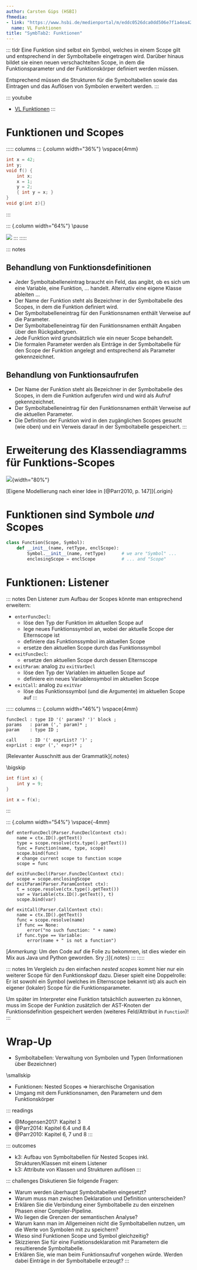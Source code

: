 ```yaml
---
author: Carsten Gips (HSBI)
fhmedia:
- link: "https://www.hsbi.de/medienportal/m/eddc0526dca0dd506e7f1a4ea426319fca05126ebacadb328ab8ccf68f2d0b038bc58b98ab51fdf3774db1b3a4ffe5b3d2279c7db4a37fe277ed2f3b27b9e495"
  name: VL Funktionen
title: "SymbTab2: Funktionen"
---
```


::: tldr
Eine Funktion sind selbst ein Symbol, welches in einem Scope gilt und entsprechend in der Symboltabelle eingetragen
wird. Darüber hinaus bildet sie einen neuen verschachtelten Scope, in dem die Funktionsparameter und der Funktionskörper
definiert werden müssen.

Entsprechend müssen die Strukturen für die Symboltabellen sowie das Eintragen und das Auflösen von Symbolen erweitert
werden.
:::

::: youtube
-   [VL Funktionen](https://youtu.be/yk2x6WGhgVg)
:::

# Funktionen und Scopes

::::: columns
::: {.column width="36%"}
\vspace{4mm}

``` c
int x = 42;
int y;
void f() {
    int x;
    x = 1;
    y = 2;
    { int y = x; }
}
void g(int z){}
```
:::

::: {.column width="64%"}
\pause

![](images/functionscopes.png)
:::
:::::

::: notes
## Behandlung von Funktionsdefinitionen

-   Jeder Symboltabelleneintrag braucht ein Feld, das angibt, ob es sich um eine Variable, eine Funktion, ... handelt.
    Alternativ eine eigene Klasse ableiten ...
-   Der Name der Funktion steht als Bezeichner in der Symboltabelle des Scopes, in dem die Funktion definiert wird.
-   Der Symboltabelleneintrag für den Funktionsnamen enthält Verweise auf die Parameter.
-   Der Symboltabelleneintrag für den Funktionsnamen enthält Angaben über den Rückgabetypen.
-   Jede Funktion wird grundsätzlich wie ein neuer Scope behandelt.
-   Die formalen Parameter werden als Einträge in der Symboltabelle für den Scope der Funktion angelegt and entsprechend
    als Parameter gekennzeichnet.

## Behandlung von Funktionsaufrufen

-   Der Name der Funktion steht als Bezeichner in der Symboltabelle des Scopes, in dem die Funktion aufgerufen wird und
    wird als Aufruf gekennzeichnet.
-   Der Symboltabelleneintrag für den Funktionsnamen enthält Verweise auf die aktuellen Parameter.
-   Die Definition der Funktion wird in den zugänglichen Scopes gesucht (wie oben) und ein Verweis darauf in der
    Symboltabelle gespeichert.
:::

# Erweiterung des Klassendiagramms für Funktions-Scopes

![](images/functionscopesuml.png){width="80%"}

[Eigene Modellierung nach einer Idee in [@Parr2010, p. 147]]{.origin}

# Funktionen sind Symbole *und* Scopes

``` python
class Function(Scope, Symbol):
    def __init__(name, retType, enclScope):
        Symbol.__init__(name, retType)      # we are "Symbol" ...
        enclosingScope = enclScope          # ... and "Scope"
```

# Funktionen: Listener

::: notes
Den Listener zum Aufbau der Scopes könnte man entsprechend erweitern:

-   `enterFuncDecl`:
    -   löse den Typ der Funktion im aktuellen Scope auf
    -   lege neues Funktionssymbol an, wobei der aktuelle Scope der Elternscope ist
    -   definiere das Funktionssymbol im aktuellen Scope
    -   ersetze den aktuellen Scope durch das Funktionssymbol
-   `exitFuncDecl`:
    -   ersetze den aktuellen Scope durch dessen Elternscope
-   `exitParam`: analog zu `exitVarDecl`
    -   löse den Typ der Variablen im aktuellen Scope auf
    -   definiere ein neues Variablensymbol im aktuellen Scope
-   `exitCall`: analog zu `exitVar`
    -   löse das Funktionssymbol (und die Argumente) im aktuellen Scope auf
:::

::::: columns
::: {.column width="46%"}
\vspace{4mm}

``` {.yacc size="footnotesize"}
funcDecl : type ID '(' params? ')' block ;
params   : param (',' param)* ;
param    : type ID ;

call     : ID '(' exprList? ')' ;
exprList : expr (',' expr)* ;
```

[Relevanter Ausschnitt aus der Grammatik]{.notes}

\bigskip

``` {.c size="footnotesize"}
int f(int x) {
    int y = 9;
}

int x = f(x);
```
:::

::: {.column width="54%"}
\vspace{-4mm}

``` {.python size="footnotesize"}
def enterFuncDecl(Parser.FuncDeclContext ctx):
    name = ctx.ID().getText()
    type = scope.resolve(ctx.type().getText())
    func = Function(name, type, scope)
    scope.bind(func)
    # change current scope to function scope
    scope = func

def exitFuncDecl(Parser.FuncDeclContext ctx):
    scope = scope.enclosingScope
def exitParam(Parser.ParamContext ctx):
    t = scope.resolve(ctx.type().getText())
    var = Variable(ctx.ID().getText(), t)
    scope.bind(var)

def exitCall(Parser.CallContext ctx):
    name = ctx.ID().getText()
    func = scope.resolve(name)
    if func == None:
        error("no such function: " + name)
    if func.type == Variable:
        error(name + " is not a function")
```

[*Anmerkung*: Um den Code auf die Folie zu bekommen, ist dies wieder ein Mix aus Java und Python geworden. Sry
;)]{.notes}
:::
:::::

::: notes
Im Vergleich zu den einfachen *nested scopes* kommt hier nur ein weiterer Scope für den Funktionskopf dazu. Dieser
spielt eine Doppelrolle: Er ist sowohl ein Symbol (welches im Elternscope bekannt ist) als auch ein eigener (lokaler)
Scope für die Funktionsparameter.

Um später im Interpreter eine Funktion tatsächlich auswerten zu können, muss im Scope der Funktion zusätzlich der
AST-Knoten der Funktionsdefinition gespeichert werden (weiteres Feld/Attribut in `Function`)!
:::

# Wrap-Up

-   Symboltabellen: Verwaltung von Symbolen und Typen (Informationen über Bezeichner)

\smallskip

-   Funktionen: Nested Scopes =\> hierarchische Organisation
-   Umgang mit dem Funktionsnamen, den Parametern und dem Funktionskörper

::: readings
-   @Mogensen2017: Kapitel 3
-   @Parr2014: Kapitel 6.4 und 8.4
-   @Parr2010: Kapitel 6, 7 und 8
:::

::: outcomes
-   k3: Aufbau von Symboltabellen für Nested Scopes inkl. Strukturen/Klassen mit einem Listener
-   k3: Attribute von Klassen und Strukturen auflösen
:::

::: challenges
Diskutieren Sie folgende Fragen:

-   Warum werden überhaupt Symboltabellen eingesetzt?
-   Warum muss man zwischen Deklaration und Definition unterscheiden?
-   Erklären Sie die Verbindung einer Symboltabelle zu den einzelnen Phasen einer Compiler-Pipeline.
-   Wo liegen die Grenzen der semantischen Analyse?
-   Warum kann man im Allgemeinen nicht die Symboltabellen nutzen, um die Werte von Symbolen mit zu speichern?
-   Wieso sind Funktionen Scope und Symbol gleichzeitig?
-   Skizzieren Sie für eine Funktionsdeklaration mit Parametern die resultierende Symboltabelle.
-   Erklären Sie, wie man beim Funktionsaufruf vorgehen würde. Werden dabei Einträge in der Symboltabelle erzeugt?
:::
